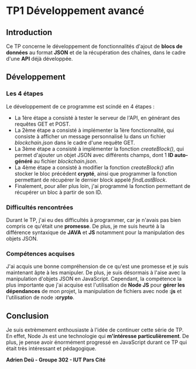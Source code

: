 # TP1 Développement avancé

## Introduction

Ce TP concerne le développement de fonctionnalités d'ajout de **blocs de données** au format **JSON** et de la récupération des chaînes, dans le cadre d'une **API** déjà développée.

## Développement

### Les 4 étapes
Le développement de ce programme est scindé en 4 étapes :
- La 1ère étape a consisté à tester le serveur de l'API, en générant des requêtes GET et POST.
- La 2ème étape a consisté à implémenter la 1ère fonctionnalité, qui consiste à afficher un message personnalisé lu dans un fichier *blockchain.json* dans le cadre d'une requête GET.
- La 3ème étape a consisté à implémenter la fonction *createBlock()*, qui permet d'ajouter un objet JSON avec différents champs, dont 1 **ID auto-généré** au fichier *blockchain.json*.
- La 4ème étape a consisté à modifier la fonction *createBlock()* afin stocker le bloc précédent **crypté**, ainsi que programmer la fonction permettant de récupérer le dernier block appelé *findLastBlock*.
- Finalement, pour aller plus loin, j'ai programmé la fonction permettant de récupérer un bloc à partir de son ID.
### Difficultés rencontrées
Durant le TP, j'ai eu des difficultés à programmer, car je n'avais pas bien compris ce qu'était une **promesse**. De plus, je me suis heurté à la différence syntaxique de **JAVA** et **JS** notamment pour la manipulation des objets JSON.

### Compétences acquises
J'ai acquis une bonne compréhension de ce qu'est une promesse et je suis maintenant âpte à les manipuler. De plus, je suis désormais à l'aise avec la manipulation d'objets JSON en JavaScript.
Cependant, la compétence la plus importante que j'ai acquise est l'utilisation de **Node JS** pour **gérer les dépendances** de mon projet, la manipulation de fichiers avec node **:js** et l'utilisation de node **:crypto**.

## Conclusion
Je suis extrèmement enthousiaste à l'idée de continuer cette série de TP. En effet, Node Js est une technologie qui **m'intéresse particulièrement**. De plus, je pense avoir énormément progressé en JavaScript durant ce TP qui était très intéressant et pédagogique.


**Adrien Deü - Groupe 302 - IUT Pars Cité**
